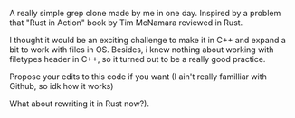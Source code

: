 A really simple grep clone made by me in one day. Inspired by a problem that "Rust in Action" book by Tim McNamara reviewed in Rust.

I thought it would be an exciting challenge to make it in C++ and expand a bit to work with files in OS. 
Besides, i knew nothing about working with filetypes header in C++, so it turned out to be a really good practice.

Propose your edits to this code if you want (I ain't really familliar with Github, so idk how it works)

What about rewriting it in Rust now?). 
